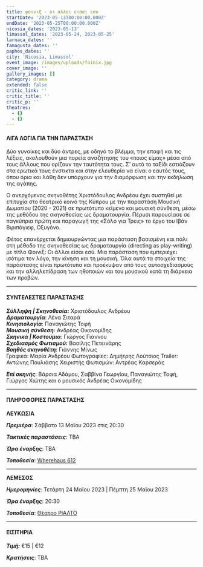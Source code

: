 ```yaml
---
title: φοινιξ - οι αλλοι εισαι εσυ
startDate: '2023-05-13T00:00:00.000Z'
endDate: '2023-05-25T00:00:00.000Z'
nicosia_dates: '2023-05-13'
limassol_dates: '2023-05-24, 2023-05-25'
larnaca_dates: ''
famagusta_dates: ''
paphos_dates: ''
city: 'Nicosia, Limassol'
event_image: /images/uploads/foinix.jpg
cover_image: ''
gallery_images: []
category: drama
extended: false
critic_link: ''
critic_title: ''
critic_p: ''
theatres:
  - {}
  - {}
---
```


#### ΛΙΓΑ ΛΟΓΙΑ ΓΙΑ ΤΗΝ ΠΑΡΑΣΤΑΣΗ

Δύο γυναίκες και δύο άντρες, με οδηγό το βλέμμα, την επαφή και τις λέξεις, ακολουθούν μια πορεία αναζήτησης του «ποιος είμαι;» μέσα από τους άλλους που ορίζουν την ταυτότητα τους. Σ’ αυτό το ταξίδι εστιάζουν στα ερωτικά τους ένστικτα και στην ελευθερία να είναι ο εαυτός τους, όπου όρια και λάθη δεν υπάρχουν για την διαμόρφωση και την εκδήλωση της αγάπης.

Ο ανερχόμενος σκηνοθέτης Χριστόδουλος Ανδρέου έχει συστηθεί με επιτυχία στο θεατρικό κοινό της Κύπρου με την παραστάση Μουσική Δωματίου (2020 - 2021) σε πρωτότυπο κείμενο και μουσική σύνθεση, μέσω της μεθόδου της σκηνοθεσίας ως δραματουργία. Πέρυσι παρουσίασε σε παγκύπρια πρώτη και παραγωγή της «Σόλο για Τρεις» το έργο του Ιβάν Βιριπάγιεφ, Οξυγόνο.

Φέτος επανέρχεται δημιουργώντας μια παράσταση βασισμένη και πάλι στη μέθοδο της σκηνοθεσίας ως δραματουργία (directing as play-writing) με τίτλο Φοινιξ: Οι άλλοι είσαι εσύ. Μια παράσταση που εμπεριέχει ισότιμα τον λόγο, την κίνηση και τη μουσική. Όλα αυτά τα στοιχεία της παράστασης είναι πρωτότυπα και προέκυψαν από τους αυτοσχεδιασμούς και την αλληλεπίδραση των ηθοποιών και του μουσικού κατά τη διάρκεια των προβών.

***

#### ΣΥΝΤΕΛΕΣΤΕΣ ΠΑΡΑΣΤΑΣΗΣ

***Σύλληψη | Σκηνοθεσία:*** Χριστόδουλος Ανδρέου\
***Δραματουργία***: Λένα Σιταρά\
***Κινησιολογία***: Παναγιώτης Τοφή\
***Μουσική σύνθεση:*** Ανδρέας Οικονομίδης\
***Σκηνικά | Κοστούμια***: Γιώργος Γιάννου\
***Σχεδιασμός Φωτισμού:*** Βασίλης Πετεινάρης\
***Βοηθός σκηνοθέτη***: Γιάννης Μίνως\
Γραφικά: Μαρία Ανδρέου
Φωτογραφίες: Δημήτρης Λούτσιος
Trailer: Αντώνης Πουλιάσης
Χειριστής Φωτισμών: Αντρέας Καρσεράς

***Επί σκηνής***: Βάρσια Αδάμου, Σαββίνα Γεωργίου, Παναγιώτης Τοφή, Γιώργος Χιώτης και ο μουσικός Ανδρέας Οικονομίδης

***

#### ΠΛΗΡΟΦΟΡΙΕΣ ΠΑΡΑΣΤΑΣΗΣ

**ΛΕΥΚΩΣΙΑ**

***Πρεμιέρα***: Σάββατο 13 Μαϊου 2023 στις 20:30

***Τακτικές παραστάσεις***: TBA

***Ώρα έναρξης***: TBA

***Τοποθεσία***: [Wherehaus 612](?#map "")

***

**ΛΕΜΕΣΟΣ**

***Ημερομηνίες***: Τετάρτη 24 Μαϊου 2023 | Πέμπτη 25 Μαϊου 2023

***Ώρα έναρξης***: 20:30

***Τοποθεσία***: [Θέατρο ΡΙΑΛΤΟ](?#map "")

***

#### ΕΙΣΙΤΗΡΙΑ

***Τιμή:*** €15 | €12

***Κρατήσεις***: TBA
